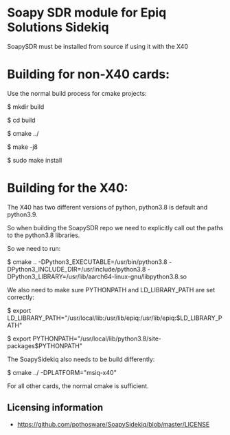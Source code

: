 # Soapy SDR module for Epiq Solutions Sidekiq

SoapySDR must be installed from source if using it with the X40

# Building for non-X40 cards:
Use the normal build process for cmake projects:

$ mkdir build

$ cd build

$ cmake ../

$ make -j8

$ sudo make install


# Building for the X40:
The X40 has two different versions of python, python3.8 is default and python3.9.

So when building the SoapySDR repo we need to explicitly call out the paths to the python3.8 libraries.

So we need to run:

$  cmake .. -DPython3_EXECUTABLE=/usr/bin/python3.8 -DPython3_INCLUDE_DIR=/usr/include/python3.8 -DPython3_LIBRARY=/usr/lib/aarch64-linux-gnu/libpython3.8.so

We also need to make sure PYTHONPATH and LD_LIBRARY_PATH are set correctly:

$ export LD_LIBRARY_PATH="/usr/local/lib:/usr/lib/epiq:/usr/lib/epiq:$LD_LIBRARY_PATH"

$ export PYTHONPATH="/usr/local/lib/python3.8/site-packages$PYTHONPATH"

The SoapySidekiq also needs to be build differently:

$ cmake ../ -DPLATFORM="msiq-x40"

For all other cards, the normal cmake is sufficient.

## Licensing information
* https://github.com/pothosware/SoapySidekiq/blob/master/LICENSE

